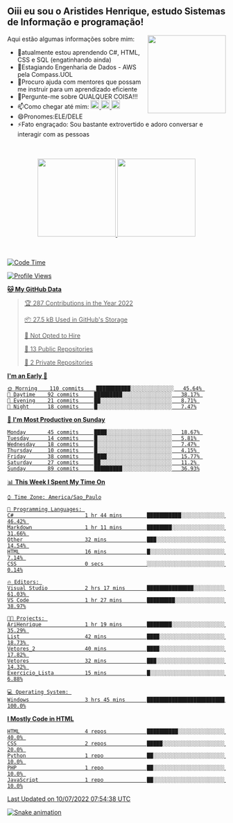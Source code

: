 ## Oiii eu sou o Aristides Henrique, estudo Sistemas de Informação e programação!

<div >
Aqui estão algumas informações sobre mim:<img align="right" height="180em" src="https://user-images.githubusercontent.com/97318481/177042589-45d62122-82a9-4a32-b3a7-87b322825b2f.png">
</div>

- 🌱atualmente estou aprendendo C#, HTML, CSS e SQL (engatinhando ainda)
- 👯Estagiando Engenharia de Dados - AWS pela Compass.UOL
- 🤔Procuro ajuda com mentores que possam me instruir para um aprendizado eficiente
- 💬Pergunte-me sobre QUALQUER COISA!!!
- 📫Como chegar até mim:
  <a href="https://www.instagram.com/aryhenry/" target="_blank">
  <img src="https://img.shields.io/badge/-Instagram-%23E4405F?style=for-the-badge&logo=instagram&logoColor=black" height="20px">
  </a>
  <a href="https://www.linkedin.com/in/aristides-henrique/" target="_blank">
  <img src="https://img.shields.io/badge/-LinkedIn-%230077B5?style=for-the-badge&logo=linkedin&logoColor=black" height="20px">
  </a> 
  <a href="mailto:arihenriqueuna@gmail.com">
  <img src="https://img.shields.io/badge/-Gmail-%23333?style=for-the-badge&logo=gmail&logoColor=white" height="20px">
  </a>
- 😄Pronomes:ELE/DELE
- ⚡Fato engraçado: Sou bastante extrovertido e adoro conversar e interagir com as pessoas
<br/>
<br/>
<div align="center">
  <a href="https://github.com/arihenrique">
  <img height="180em" src="https://github-readme-stats.vercel.app/api?username=arihenrique&show_icons=true&theme=dracula&include_all_commits=true&count_private=true"/>
  <img height="180em" src="https://github-readme-stats.vercel.app/api/top-langs/?username=arihenrique&layout=compact&langs_count=7&theme=dracula"/>
</div><br/><br/>

<!--START_SECTION:waka-->
![Code Time](http://img.shields.io/badge/Code%20Time-6%20hrs%2052%20mins-blue)

![Profile Views](http://img.shields.io/badge/Profile%20Views-468-blue)

**🐱 My GitHub Data** 

> 🏆 287 Contributions in the Year 2022
 > 
> 📦 27.5 kB Used in GitHub's Storage 
 > 
> 🚫 Not Opted to Hire
 > 
> 📜 13 Public Repositories 
 > 
> 🔑 2 Private Repositories  
 > 
**I'm an Early 🐤** 

```text
🌞 Morning    110 commits    ███████████░░░░░░░░░░░░░░   45.64% 
🌆 Daytime    92 commits     █████████░░░░░░░░░░░░░░░░   38.17% 
🌃 Evening    21 commits     ██░░░░░░░░░░░░░░░░░░░░░░░   8.71% 
🌙 Night      18 commits     █░░░░░░░░░░░░░░░░░░░░░░░░   7.47%

```
📅 **I'm Most Productive on Sunday** 

```text
Monday       45 commits     ████░░░░░░░░░░░░░░░░░░░░░   18.67% 
Tuesday      14 commits     █░░░░░░░░░░░░░░░░░░░░░░░░   5.81% 
Wednesday    18 commits     █░░░░░░░░░░░░░░░░░░░░░░░░   7.47% 
Thursday     10 commits     █░░░░░░░░░░░░░░░░░░░░░░░░   4.15% 
Friday       38 commits     ████░░░░░░░░░░░░░░░░░░░░░   15.77% 
Saturday     27 commits     ██░░░░░░░░░░░░░░░░░░░░░░░   11.2% 
Sunday       89 commits     █████████░░░░░░░░░░░░░░░░   36.93%

```


📊 **This Week I Spent My Time On** 

```text
⌚︎ Time Zone: America/Sao_Paulo

💬 Programming Languages: 
C#                       1 hr 44 mins        ███████████░░░░░░░░░░░░░░   46.42% 
Markdown                 1 hr 11 mins        ████████░░░░░░░░░░░░░░░░░   31.66% 
Other                    32 mins             ███░░░░░░░░░░░░░░░░░░░░░░   14.54% 
HTML                     16 mins             █░░░░░░░░░░░░░░░░░░░░░░░░   7.14% 
CSS                      0 secs              ░░░░░░░░░░░░░░░░░░░░░░░░░   0.14%

🔥 Editors: 
Visual Studio            2 hrs 17 mins       ███████████████░░░░░░░░░░   61.03% 
VS Code                  1 hr 27 mins        █████████░░░░░░░░░░░░░░░░   38.97%

🐱‍💻 Projects: 
AriHenrique              1 hr 19 mins        ████████░░░░░░░░░░░░░░░░░   35.29% 
List                     42 mins             ████░░░░░░░░░░░░░░░░░░░░░   18.73% 
Vetores_2                40 mins             ████░░░░░░░░░░░░░░░░░░░░░   17.82% 
Vetores                  32 mins             ███░░░░░░░░░░░░░░░░░░░░░░   14.32% 
Exercicio_Lista          15 mins             █░░░░░░░░░░░░░░░░░░░░░░░░   6.88%

💻 Operating System: 
Windows                  3 hrs 45 mins       █████████████████████████   100.0%

```

**I Mostly Code in HTML** 

```text
HTML                     4 repos             ██████████░░░░░░░░░░░░░░░   40.0% 
CSS                      2 repos             █████░░░░░░░░░░░░░░░░░░░░   20.0% 
Python                   1 repo              ██░░░░░░░░░░░░░░░░░░░░░░░   10.0% 
PHP                      1 repo              ██░░░░░░░░░░░░░░░░░░░░░░░   10.0% 
JavaScript               1 repo              ██░░░░░░░░░░░░░░░░░░░░░░░   10.0%

```



 Last Updated on 10/07/2022 07:54:38 UTC
<!--END_SECTION:waka-->

![Snake animation](https://github.com/arihenrique/arihenrique/blob/output/github-contribution-grid-snake.svg)
